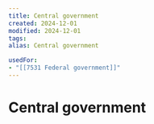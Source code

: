 ```yaml
---
title: Central government
created: 2024-12-01
modified: 2024-12-01
tags: 
alias: Central government

usedFor:
- "[[7531 Federal government]]"
---
```

# Central government
